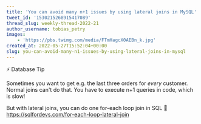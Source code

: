```yaml
---
title: 'You can avoid many n+1 issues by using lateral joins in MySQL'
tweet_id: '1530215268915417089'
thread_slug: weekly-thread-2022-21
author_username: tobias_petry
images:
    - 'https://pbs.twimg.com/media/FTmHagcX0AEBn_k.jpg'
created_at: 2022-05-27T15:52:04+00:00
slug: you-can-avoid-many-n1-issues-by-using-lateral-joins-in-mysql
---
```

⚡️ Database Tip

Sometimes you want to get e.g. the last three orders for *every* customer. Normal joins can't do that. You have to execute n+1 queries in code, which is slow!

But with lateral joins, you can do one for-each loop join in SQL 🤯
https://sqlfordevs.com/for-each-loop-lateral-join

